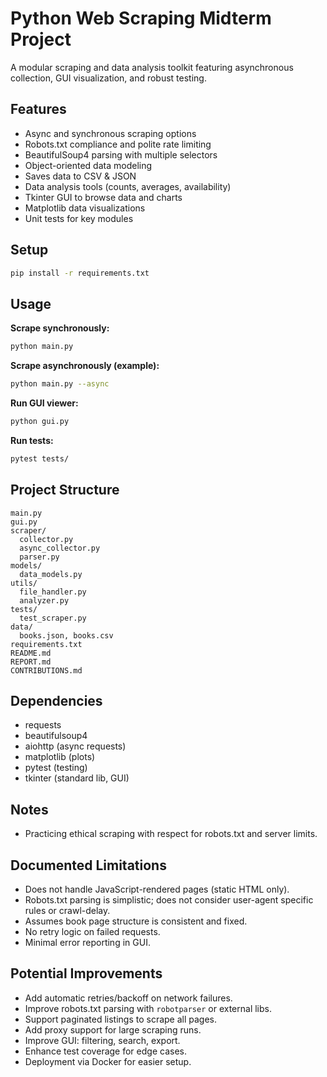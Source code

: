 # Python Web Scraping Midterm Project

A modular scraping and data analysis toolkit featuring asynchronous collection, GUI visualization, and robust testing.

## Features

- Async and synchronous scraping options
- Robots.txt compliance and polite rate limiting
- BeautifulSoup4 parsing with multiple selectors
- Object-oriented data modeling
- Saves data to CSV & JSON
- Data analysis tools (counts, averages, availability)
- Tkinter GUI to browse data and charts
- Matplotlib data visualizations
- Unit tests for key modules

## Setup

```bash
pip install -r requirements.txt
```

## Usage

**Scrape synchronously:**

```bash
python main.py
```

**Scrape asynchronously (example):**

```bash
python main.py --async
```


**Run GUI viewer:**

```bash
python gui.py
```

**Run tests:**

```bash
pytest tests/
```

## Project Structure

```
main.py
gui.py
scraper/
  collector.py
  async_collector.py
  parser.py
models/
  data_models.py
utils/
  file_handler.py
  analyzer.py
tests/
  test_scraper.py
data/
  books.json, books.csv
requirements.txt
README.md
REPORT.md
CONTRIBUTIONS.md
```

## Dependencies

- requests
- beautifulsoup4
- aiohttp (async requests)
- matplotlib (plots)
- pytest (testing)
- tkinter (standard lib, GUI)

## Notes

- Practicing ethical scraping with respect for robots.txt and server limits.
## Documented Limitations

- Does not handle JavaScript-rendered pages (static HTML only).
- Robots.txt parsing is simplistic; does not consider user-agent specific rules or crawl-delay.
- Assumes book page structure is consistent and fixed.
- No retry logic on failed requests.
- Minimal error reporting in GUI.

## Potential Improvements

- Add automatic retries/backoff on network failures.
- Improve robots.txt parsing with `robotparser` or external libs.
- Support paginated listings to scrape all pages.
- Add proxy support for large scraping runs.
- Improve GUI: filtering, search, export.
- Enhance test coverage for edge cases.
- Deployment via Docker for easier setup.

